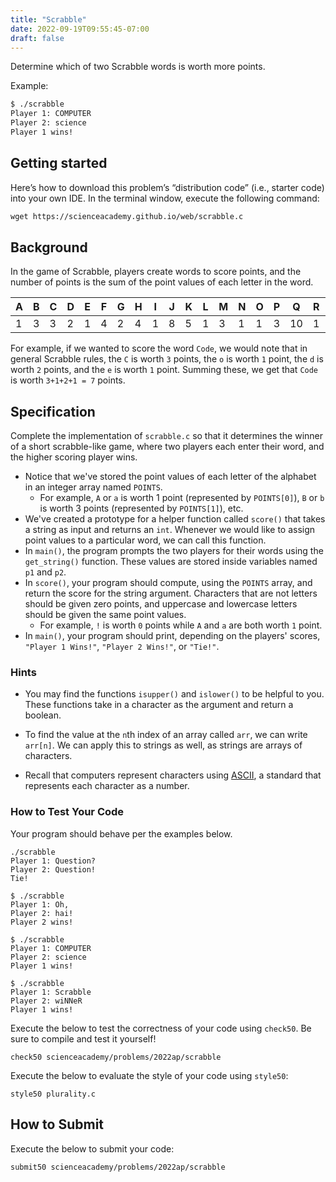 ```yaml
---
title: "Scrabble"
date: 2022-09-19T09:55:45-07:00
draft: false
---
```


Determine which of two Scrabble words is worth more points.
<!--more-->

Example:
```md
$ ./scrabble
Player 1: COMPUTER
Player 2: science
Player 1 wins!
```

## Getting started

Here’s how to download this problem’s “distribution code” (i.e., starter code) into your own IDE. In the terminal window, execute the following command:

```md
wget https://scienceacademy.github.io/web/scrabble.c
```

## Background

In the game of Scrabble, players create words to score points, and the number of points is the sum of the point values of each letter in the word.

|A|B|C|D|E|F|G|H|I|J|K|L|M|N|O|P|Q|R|S|T|U|V|W|X|Y|Z|
|-|-|-|-|-|-|-|-|-|-|-|-|-|-|-|-|-|-|-|-|-|-|-|-|-|-|
|1|3|3|2|1|4|2|4|1|8|5|1|3|1|1|3|10|1|1|1|1|4|4|8|4|10|

For example, if we wanted to score the word `Code`, we would note that in general Scrabble rules, the `C` is worth `3` points, the `o` is worth `1` point, the `d` is worth `2` points, and the `e` is worth `1` point. Summing these, we get that `Code` is worth `3+1+2+1 = 7` points.

## Specification

Complete the implementation of `scrabble.c` so that it determines the winner of a short scrabble-like game, where two players each enter their word, and the higher scoring player wins.

* Notice that we've stored the point values of each letter of the alphabet in an integer array named `POINTS`.
  * For example, `A` or `a` is worth 1 point (represented by `POINTS[0]`), `B` or `b` is worth 3 points (represented by `POINTS[1]`), etc.
* We've created a prototype for a helper function called `score()` that takes a string as input and returns an `int`. Whenever we would like to assign point values to a particular word, we can call this function.
* In `main()`, the program prompts the two players for their words using the `get_string()` function. These values are stored inside variables named `p1` and `p2`.
* In `score()`, your program should compute, using the `POINTS` array, and return the score for the string argument. Characters that are not letters should be given zero points, and uppercase and lowercase letters should be given the same point values.
  * For example, `!` is worth `0` points while `A` and `a` are both worth `1` point.
* In `main()`, your program should print, depending on the players' scores, `"Player 1 Wins!"`, `"Player 2 Wins!"`, or `"Tie!"`.

### Hints

* You may find the functions `isupper()` and `islower()` to be helpful to you. These functions take in a character as the argument and return a boolean.

* To find the value at the `n`th index of an array called `arr`, we can write `arr[n]`. We can apply this to strings as well, as strings are arrays of characters.

* Recall that computers represent characters using [ASCII](http://asciitable.com/), a standard that represents each character as a number.

### How to Test Your Code

Your program should behave per the examples below.

```
./scrabble
Player 1: Question?
Player 2: Question!
Tie!
```

```
$ ./scrabble
Player 1: Oh,
Player 2: hai!
Player 2 wins!
```

```
$ ./scrabble
Player 1: COMPUTER
Player 2: science
Player 1 wins!
```

```
$ ./scrabble
Player 1: Scrabble
Player 2: wiNNeR
Player 1 wins!
```

Execute the below to test the correctness of your code using `check50`. Be sure to compile and test it yourself!

```
check50 scienceacademy/problems/2022ap/scrabble
```

Execute the below to evaluate the style of your code using `style50`:

```
style50 plurality.c
```

## How to Submit

Execute the below to submit your code:

```
submit50 scienceacademy/problems/2022ap/scrabble
```
